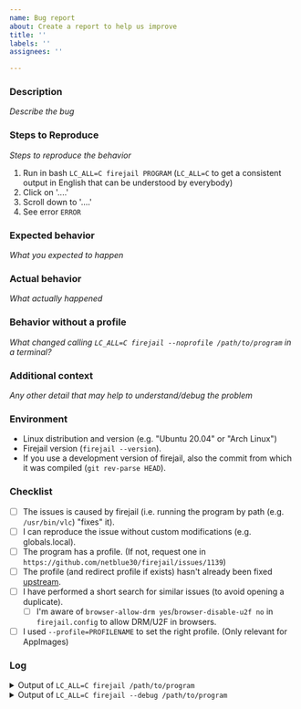 ```yaml
---
name: Bug report
about: Create a report to help us improve
title: ''
labels: ''
assignees: ''

---
```


### Description

_Describe the bug_

### Steps to Reproduce

_Steps to reproduce the behavior_

1. Run in bash `LC_ALL=C firejail PROGRAM` (`LC_ALL=C` to get a consistent output in English that can be understood by everybody)
2. Click on '....'
3. Scroll down to '....'
4. See error `ERROR`

### Expected behavior

_What you expected to happen_

### Actual behavior

_What actually happened_

### Behavior without a profile

_What changed calling `LC_ALL=C firejail --noprofile /path/to/program` in a terminal?_

### Additional context

_Any other detail that may help to understand/debug the problem_

### Environment

- Linux distribution and version (e.g. "Ubuntu 20.04" or "Arch Linux")
- Firejail version (`firejail --version`).
- If you use a development version of firejail, also the commit from which it was compiled (`git rev-parse HEAD`).

### Checklist

<!--
Note: Items are checked with an "x", like so:

- [x] This is a checked item.
-->

- [ ] The issues is caused by firejail (i.e. running the program by path (e.g. `/usr/bin/vlc`) "fixes" it).
- [ ] I can reproduce the issue without custom modifications (e.g. globals.local).
- [ ] The program has a profile. (If not, request one in `https://github.com/netblue30/firejail/issues/1139`)
- [ ] The profile (and redirect profile if exists) hasn't already been fixed [upstream](https://github.com/netblue30/firejail/tree/master/etc).
- [ ] I have performed a short search for similar issues (to avoid opening a duplicate).
  - [ ] I'm aware of `browser-allow-drm yes`/`browser-disable-u2f no` in `firejail.config` to allow DRM/U2F in browsers.
- [ ] I used `--profile=PROFILENAME` to set the right profile. (Only relevant for AppImages)

### Log

<details>
<summary>Output of <code>LC_ALL=C firejail /path/to/program</code></summary>
<p>

```
output goes here
```

</p>
</details>

<details>
<summary>Output of <code>LC_ALL=C firejail --debug /path/to/program</code></summary>
<p>

```
output goes here
```

</p>
</details>
